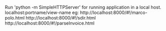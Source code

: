 Run 'python -m SimpleHTTPServer' for running application in a local host.
localhost:portname/view-name
eg: http://localhost:8000/#!/marco-polo.html
	http://localhost:8000/#!/sdir.html
	http://localhost:8000/#!/parseInvoice.html



